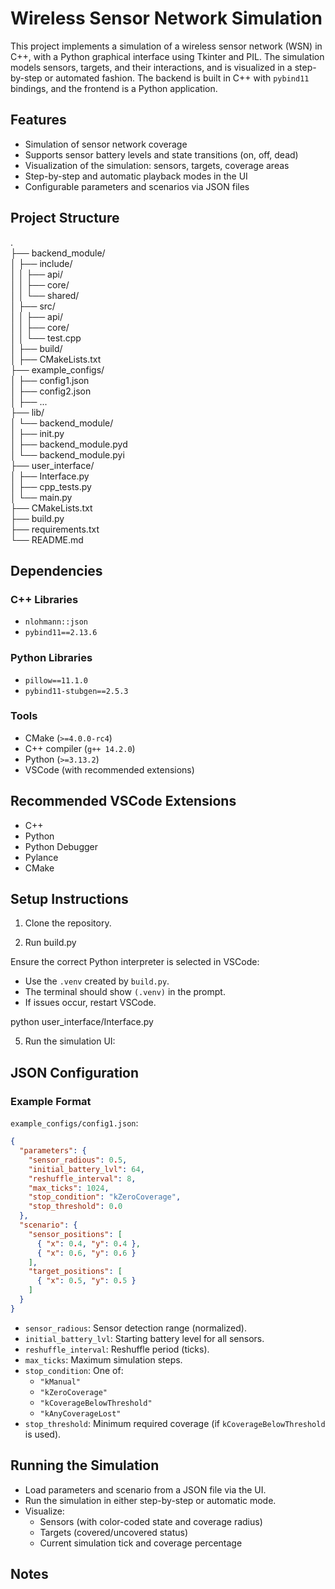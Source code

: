 # Wireless Sensor Network Simulation

This project implements a simulation of a wireless sensor network (WSN) in C++, with a Python graphical interface using Tkinter and PIL. The simulation models sensors, targets, and their interactions, and is visualized in a step-by-step or automated fashion. The backend is built in C++ with `pybind11` bindings, and the frontend is a Python application.

## Features

- Simulation of sensor network coverage
- Supports sensor battery levels and state transitions (on, off, dead)
- Visualization of the simulation: sensors, targets, coverage areas
- Step-by-step and automatic playback modes in the UI
- Configurable parameters and scenarios via JSON files

## Project Structure
.  
├── backend_module/  
│ ├── include/  
│ │ ├── api/  
│ │ ├── core/  
│ │ └── shared/  
│ ├── src/  
│ │ ├── api/  
│ │ ├── core/  
│ │ └── test.cpp  
│ ├── build/  
│ ├── CMakeLists.txt  
├── example_configs/  
│ ├── config1.json  
│ ├── config2.json  
│ ├── ...  
├── lib/  
│ └── backend_module/  
│ ├── init.py  
│ ├── backend_module.pyd  
│ └── backend_module.pyi  
├── user_interface/  
│ ├── Interface.py  
│ ├── cpp_tests.py  
│ └── main.py  
├── CMakeLists.txt  
├── build.py  
├── requirements.txt  
└── README.md  

## Dependencies

### C++ Libraries

- `nlohmann::json`
- `pybind11==2.13.6`

### Python Libraries

- `pillow==11.1.0`
- `pybind11-stubgen==2.5.3`

### Tools

- CMake (`>=4.0.0-rc4`)
- C++ compiler (`g++ 14.2.0`)
- Python (`>=3.13.2`)
- VSCode (with recommended extensions)

## Recommended VSCode Extensions

- C++
- Python
- Python Debugger
- Pylance
- CMake

## Setup Instructions

1. Clone the repository.

2. Run build.py

Ensure the correct Python interpreter is selected in VSCode:
- Use the `.venv` created by `build.py`.
- The terminal should show `(.venv)` in the prompt.
- If issues occur, restart VSCode.

python user_interface/Interface.py

5. Run the simulation UI:


## JSON Configuration

### Example Format

`example_configs/config1.json`:
```json
{
  "parameters": {
    "sensor_radious": 0.5,
    "initial_battery_lvl": 64,
    "reshuffle_interval": 8,
    "max_ticks": 1024,
    "stop_condition": "kZeroCoverage",
    "stop_threshold": 0.0
  },
  "scenario": {
    "sensor_positions": [
      { "x": 0.4, "y": 0.4 },
      { "x": 0.6, "y": 0.6 }
    ],
    "target_positions": [
      { "x": 0.5, "y": 0.5 }
    ]
  }
}
```

- `sensor_radious`: Sensor detection range (normalized).
- `initial_battery_lvl`: Starting battery level for all sensors.
- `reshuffle_interval`: Reshuffle period (ticks).
- `max_ticks`: Maximum simulation steps.
- `stop_condition`: One of:
  - `"kManual"`
  - `"kZeroCoverage"`
  - `"kCoverageBelowThreshold"`
  - `"kAnyCoverageLost"`
- `stop_threshold`: Minimum required coverage (if `kCoverageBelowThreshold` is used).

## Running the Simulation

- Load parameters and scenario from a JSON file via the UI.
- Run the simulation in either step-by-step or automatic mode.
- Visualize:
  - Sensors (with color-coded state and coverage radius)
  - Targets (covered/uncovered status)
  - Current simulation tick and coverage percentage

## Notes
